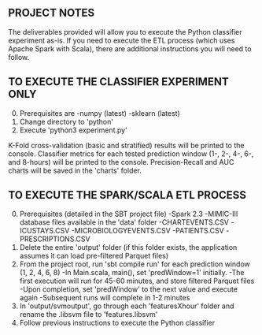 PROJECT NOTES
-------------

The deliverables provided will allow you to execute the Python classifier experiment as-is.  If you need to execute the ETL process
(which uses Apache Spark with Scala), there are additional instructions you will need to follow.


TO EXECUTE THE CLASSIFIER EXPERIMENT ONLY
-----------------------------------------

0) Prerequisites are
	-numpy (latest)
	-sklearn (latest)
1) Change directory to 'python'
2) Execute 'python3 experiment.py'

K-Fold cross-validation (basic and stratified) results will be printed to the console.
Classifier metrics for each tested prediction window (1-, 2-, 4-, 6-, and 8-hours) will be printed to the console.
Precision-Recall and AUC charts will be saved in the 'charts' folder.


TO EXECUTE THE SPARK/SCALA ETL PROCESS
--------------------------------------

0) Prerequisites (detailed in the SBT project file)
	-Spark 2.3
	-MIMIC-III database files available in the 'data' folder
		-CHARTEVENTS.CSV
		-ICUSTAYS.CSV
		-MICROBIOLOGYEVENTS.CSV
		-PATIENTS.CSV
		-PRESCRIPTIONS.CSV
2) Delete the entire 'output' folder (if this folder exists, the application assumes it can load pre-filtered Parquet files)
3) From the project root, run 'sbt compile run' for each prediction window (1, 2, 4, 6, 8)
	-In Main.scala, main(), set 'predWindow=1' initially.
		-The first execution will run for 45-60 minutes, and store filtered Parquet files
	-Upon completion, set 'predWindow' to the next value and execute again
		-Subsequent runs will complete in 1-2 minutes
4) In 'output/svmoutput', go through each 'featuresXhour' folder and rename the .libsvm file to 'features.libsvm'
5) Follow previous instructions to execute the Python classifier